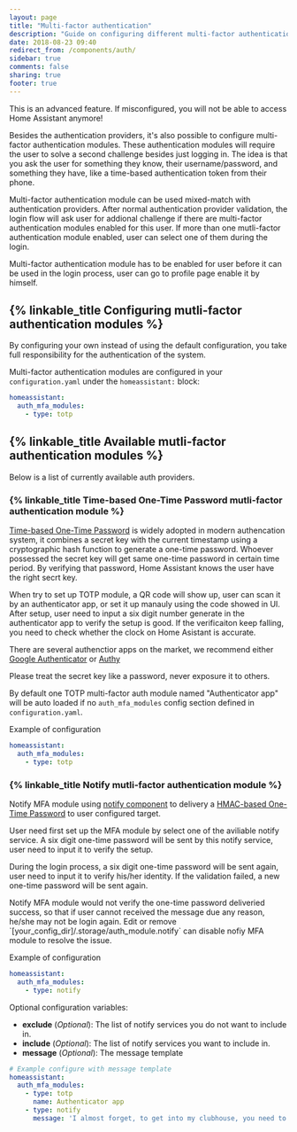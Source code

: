 ```yaml
---
layout: page
title: "Multi-factor authentication"
description: "Guide on configuring different multi-factor authentication modules."
date: 2018-08-23 09:40
redirect_from: /components/auth/
sidebar: true
comments: false
sharing: true
footer: true
---
```


<p class='note warning'>
This is an advanced feature. If misconfigured, you will not be able to access Home Assistant anymore!
</p>

Besides the authentication providers, it's also possible to configure multi-factor authentication modules. These authentication modules will require the user to solve a second challenge besides just logging in. The idea is that you ask the user for something they know, their username/password, and something they have, like a time-based authentication token from their phone.

Multi-factor authentication module can be used mixed-match with authentication providers. After normal authentication provider validation, the login flow will ask user for addional challenge if there are multi-factor authentication modules enabled for this user. If more than one mutli-factor authentication module enabled, user can select one of them during the login.

Multi-factor authentication module has to be enabled for user before it can be used in the login process, user can go to profile page enable it by himself.

## {% linkable_title Configuring mutli-factor authentication modules %}

<p class='note warning'>
By configuring your own instead of using the default configuration, you take full responsibility for the authentication of the system.
</p>

Multi-factor authentication modules are configured in your `configuration.yaml` under the `homeassistant:` block:

```yaml
homeassistant:
  auth_mfa_modules:
    - type: totp
```

## {% linkable_title Available mutli-factor authentication modules %}

Below is a list of currently available auth providers.

### {% linkable_title Time-based One-Time Password mutli-factor authentication module %}

[Time-based One-Time Password](https://en.wikipedia.org/wiki/Time-based_One-time_Password_algorithm) is widely adopted in modern authencation system, it combines a secret key with the current timestamp using a cryptographic hash function to generate a one-time password. Whoever possessed the secret key will get same one-time password in certain time period. By verifying that password, Home Assistant knows the user have the right secrt key.

When try to set up TOTP module, a QR code will show up, user can scan it by an authenticator app, or set it up manauly using the code showed in UI. After setup, user need to input a six digit number generate in the authenticator app to verify the setup is good. If the verificaiton keep falling, you need to check whether the clock on Home Asistant is accurate.

There are several authenctior apps on the market, we recommend either [Google Authenticator](https://support.google.com/accounts/answer/1066447) or [Authy](https://authy.com/)

<p class='note warning'>
Please treat the secret key like a password, never exposure it to others.
</p>


By default one TOTP multi-factor auth module named "Authenticator app" will be auto loaded if no `auth_mfa_modules` config section defined in `configuration.yaml`.

Example of configuration

```yaml
homeassistant:
  auth_mfa_modules:
    - type: totp
```

### {% linkable_title Notify mutli-factor authentication module %}

Notify MFA module using [notify component](https://www.home-assistant.io/components/notify/) to delivery a [HMAC-based One-Time Password](https://en.wikipedia.org/wiki/HMAC-based_One-time_Password_algorithm) to user configured target.

User need first set up the MFA module by select one of the aviliable notify service. A six digit one-time password will be sent by this notify service, user need to input it to verify the setup.

During the login process, a six digit one-time password will be sent again, user need to input it to verify his/her identity. If the validation failed, a new one-time password will be sent again.

<p class='note'>
Notify MFA module would not verify the one-time password deliveried success, so that if user cannot received the message due any reason, he/she may not be login again. Edit or remove `[your_config_dir]/.storage/auth_module.notify` can disable nofiy MFA module to resolve the issue.
</p>

Example of configuration

```yaml
homeassistant:
  auth_mfa_modules:
    - type: notify
```

Optional configuration variables:

- **exclude** (*Optional*): The list of notify services you do not want to include in.
- **include** (*Optional*): The list of notify services you want to include in.
- **message** (*Optional*): The message template

```yaml
# Example configure with message template
homeassistant:
  auth_mfa_modules:
    - type: totp
      name: Authenticator app
    - type: notify
      message: 'I almost forget, to get into my clubhouse, you need to say {}'
```
